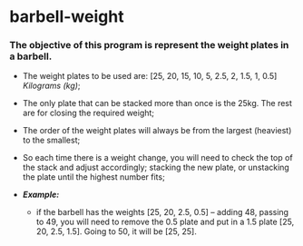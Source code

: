 # barbell-weight
### The objective of this program is represent the weight plates in a barbell.

- The weight plates to be used are: [25, 20, 15, 10, 5, 2.5, 2, 1.5, 1, 0.5] *Kilograms (kg)*;
- The only plate that can be stacked more than once is the 25kg. The rest are for closing the required weight;
- The order of the weight plates will always be from the largest (heaviest) to the smallest;
- So each time there is a weight change, you will need to check the top of the stack and adjust accordingly;
  stacking the new plate, or unstacking the plate until the highest number fits;


- **_Example:_** 
  - if the barbell has the weights [25, 20, 2.5, 0.5] – adding 48, passing to 49,
    you will need to remove the 0.5 plate and put in a 1.5 plate [25, 20, 2.5, 1.5]. Going to 50, it will be [25, 25].
